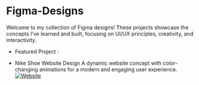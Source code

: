 # Figma-Designs
  Welcome to my collection of Figma designs! These projects showcase the concepts I’ve learned and built, focusing on UI/UX principles, creativity, and interactivity.

* Featured Project :
 - Nike Shoe Website Design
   A dynamic website concept with color-changing animations for a modern and engaging user experience.
   [![Website](https://img.icons8.com/?size=47&id=XgVsZZvTh0tg&format=png&color=000000)](https://samratyeager.github.io/Portfolioo-Website/)
